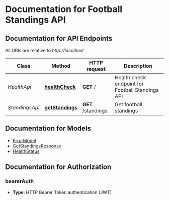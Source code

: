 # Documentation for Football Standings API

<a name="documentation-for-api-endpoints"></a>
## Documentation for API Endpoints

All URIs are relative to *http://localhost*

| Class | Method | HTTP request | Description |
|------------ | ------------- | ------------- | -------------|
| *HealthApi* | [**healthCheck**](Apis/HealthApi.md#healthcheck) | **GET** / | Health check endpoint for Football Standings API |
| *StandingsApi* | [**getStandings**](Apis/StandingsApi.md#getstandings) | **GET** /standings | Get football standings |


<a name="documentation-for-models"></a>
## Documentation for Models

 - [ErrorModel](./Models/ErrorModel.md)
 - [GetStandingsResponse](./Models/GetStandingsResponse.md)
 - [HealthStatus](./Models/HealthStatus.md)


<a name="documentation-for-authorization"></a>
## Documentation for Authorization

<a name="bearerAuth"></a>
### bearerAuth

- **Type**: HTTP Bearer Token authentication (JWT)

